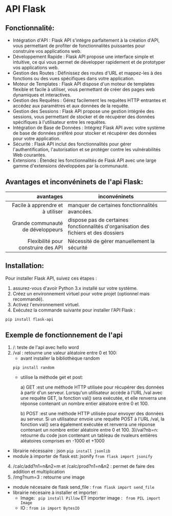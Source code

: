 #  API  Flask
## Fonctionnalité:
- Intégration d'API : Flask API s'intègre parfaitement à la création d'API, vous permettant de profiter de fonctionnalités puissantes pour construire vos applications web.
- Développement Rapide : Flask API propose une interface simple et intuitive, ce qui vous permet de développer rapidement et de prototyper vos applications web.
- Gestion des Routes : Définissez des routes d'URL et mappez-les à des fonctions ou des vues spécifiques dans votre application.
- Moteur de Templates : Flask API dispose d'un moteur de templates flexible et facile à utiliser, vous permettant de créer des pages web dynamiques et interactives.
- Gestion des Requêtes : Gérez facilement les requêtes HTTP entrantes et accédez aux paramètres et aux données de la requête.
- Gestion des Sessions : Flask API propose une gestion intégrée des sessions, vous permettant de stocker et de récupérer des données spécifiques à l'utilisateur entre les requêtes.
- Intégration de Base de Données : Intégrez Flask API avec votre système de base de données préféré pour stocker et récupérer des données pour votre application.
- Sécurité : Flask API inclut des fonctionnalités pour gérer l'authentification, l'autorisation et se protéger contre les vulnérabilités Web courantes.
- Extensions : Étendez les fonctionnalités de Flask API avec une large gamme d'extensions développées par la communauté.
## Avantages et inconvéninets de l'api Flask:
| avantages | inconvéninets |
|-----:|---------------|
|Facile à apprendre et à utiliser|manquer de certaines fonctionnalités avancées.   |
|Grande communauté de développeurs|dispose pas de certaines fonctionnalités d'organisation des fichiers et des dossiers            |
|Flexibilité pour construire des API|Nécessité de gérer manuellement la sécurité           |
 ## Installation:
Pour installer Flask API, suivez ces étapes :

1) assurez-vous d'avoir Python 3.x installé sur votre système.
2) Créez un environnement virtuel pour votre projet (optionnel mais recommandé).
3) Activez l'environnement virtuel.
3) Exécutez la commande suivante pour installer l'API Flask :
```
pip install flask-api
```
## Exemple de fonctionnement de l'api
1) /: teste de l'api avec hello word
2) /val : retourne une valeur aléatoire  entre 0 et 100:
    - avant installer la bibliothèque random
    ```
    pip install random
    ```
    - utilise la méthode get et post:
    
      a) GET :est une méthode HTTP utilisée pour récupérer des données à partir d'un serveur. Lorsqu'un utilisateur accède à l'URL /val avec une requête GET, la fonction val() sera exécutée, et elle renverra une réponse contenant un nombre entier aléatoire entre 0 et 100.
      
      b) POST :est une méthode HTTP utilisée pour envoyer des données au serveur. Si un utilisateur envoie une requête POST à l'URL /val, la fonction val() sera également exécutée et renverra une réponse contenant un nombre entier aléatoire entre 0 et 100.
 3)/val?nb=n: retourne du code json contenant un tableau de nvaleurs entières aléatoires comprises en -1000 et +1000
  - librairie nécessaire : json
  ``` pip install jsonlib ```
  - module à importer de flask est: jsonify ``` from flask import jsonify ```
  4) /calc/add?n1=n&n2=m et /calc/prod?n1=n&n2  : permet de faire des addition et multiplication
  5) /img?num=3 : retourne une image
   - module nécesaire de flask send_file : ``` from flask import send_file ```
   - librairie nécesaire à installer et importer:
      - Image: ``` pip install Pillow``` ET importer image : ``` from PIL import Image```
      - IO : ```from io import BytesIO```

 
